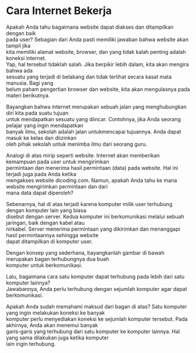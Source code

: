 # Cara Internet Bekerja

Apakah Anda tahu bagaimana website dapat diakses dan ditampilkan dengan baik<br>
pada user? Sebagian dari Anda pasti memiliki jawaban bahwa website akan tampil jika<br>
kita memiliki alamat website, browser, dan yang tidak kalah penting adalah koneksi internet.<br>
Yap, hal tersebut tidaklah salah. Jika berpikir lebih dalam, kita akan mengira bahwa ada<br>
sesuatu yang terjadi di belakang dan tidak terlihat secara kasat mata manusia. Bagi yang<br>
belum paham pengertian browser dan website, kita akan mengulasnya pada materi berikutnya.<br>

Bayangkan bahwa internet merupakan sebuah jalan yang menghubungkan diri kita pada suatu tujuan<br>
untuk mendapatkan sesuatu yang diincar. Contohnya, jika Anda seorang pelajar yang ingin mendapatkan<br>
banyak ilmu, sekolah adalah jalan untukmencapai tujuannya. Anda dapat masuk ke kelas dan diizinkan<br>
oleh pihak sekolah untuk menimba ilmu dari seorang guru.<br>

Analogi di atas mirip seperti website. Internet akan memberikan kemampuan pada user untuk mengirimkan<br>
permintaan dan menerima hasil permintaan (data) pada website. Hal ini terjadi juga pada Anda ketika<br>
mengakses website dicoding.com. Namun, apakah Anda tahu ke mana website mengirimkan permintaan dan dari<br>
mana data dapat diperoleh?<br>

Sebenarnya, hal di atas terjadi karena komputer milik user terhubung dengan komputer lain yang biasa<br>
disebut dengan server. Kedua komputer ini berkomunikasi melalui sebuah jaringan, baik dengan kabel atau<br>
nirkabel. Server menerima permintaan yang dikirimkan dan menanggapi hasil permintaannya sehingga website<br>
dapat ditampilkan di komputer user.<br>

Dengan konsep yang sederhana, bayangkanlah gambar di bawah merupakan bagan terhubungnya dua buah<br>
komputer untuk berkomunikasi.<br>

Lalu, bagaimana cara satu komputer dapat terhubung pada lebih dari satu komputer lainnya?<br>
Jawabannya, Anda perlu terhubung dengan sejumlah komputer agar dapat berkomunikasi.<br>

Apakah Anda sudah memahami maksud dari bagan di atas? Satu komputer yang ingin melakukan koneksi ke banyak<br>
komputer perlu menyediakan koneksi ke sejumlah komputer tersebut. Pada akhirnya, Anda akan menemui banyak<br>
garis-garis yang terhubung dari satu komputer ke komputer lainnya. Hal yang sama dilakukan juga ketika komputer<br>
lain ingin terhubung.<br>

